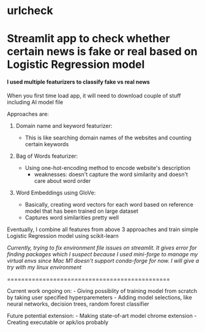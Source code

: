 # urlcheck

# Streamlit app to check whether certain news is fake or real based on Logistic Regression model

#### I used multiple featurizers to classify fake vs real news

When you first time load app, it will need to download couple of stuff including AI model file

Approaches are:

1. Domain name and keyword featurizer:

    - This is like searching domain names of the websites and counting certain keywords

2. Bag of Words featurizer:

    - Using one-hot-encoding method to encode website's description 
        - weaknesses: doesn't capture the word similarity and doesn't care about word order

3. Word Embeddings using GloVe:

    - Basically, creating word vectors for each word based on reference model that has been trained on large dataset
    - Captures word similarities pretty well

Eventually, I combine all features from above 3 approaches and train simple Logistic Regression model using scikit-learn

*Currently, trying to fix environment file issues on streamlit. It gives error for finding packages which I suspect because
I used mini-forge to manage my virtual envs since Mac M1 doesn't support conda-forge for now. 
I will give a try with my linux environment*

==============================================

Current work ongoing on:
    - Giving possiblity of training model from scratch by taking user specified hyperparemeters
    - Adding model selections, like neural networks, decision trees, random forest classifier

Future potential extension:
    - Making state-of-art model chrome extension
    - Creating executable or apk/ios probably
